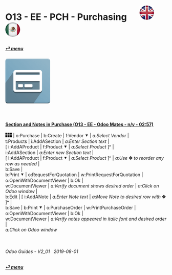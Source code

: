 # O13 - EE - PCH - Purchasing &nbsp;&nbsp;&nbsp;&nbsp; [![en-uk](/doc/img/en-uk_flag_button_small.png)](/en-uk/o13/ee/pch/en-uk-o13-ee-pch-purchasing-guides.md) [ ![es-mx](/doc/img/es-mx_flag_button_small.png)](/es-mx/o13/ee/pch/es-mx-o13-ee-pch-purchasing-guides.md)
#### [_&#x23CE; menu_](/en-uk/o13/ee/en-uk-o13-ee-guides-menu.md)  
### ![pch](/doc/img/purchase.png)

<br>

#### [Section and Notes in Purchase (O13 - EE - Odoo Mates - n/v - 02:57)](https://youtube.com/embed/sSVb0ZtEAUs?autoplay=1&start=0&end=0&rel=0)  
![apps](/doc/img/apps.png) | o:Purchase | b:Create | f:Vendor &#x2BC6; | _a:Select Vendor_ |  
t:Products | i:AddASection | _a:Enter Section text_ |  
\[ i:AddAProduct | f:Product &#x2BC6; | _a:Select Product_ ]&#x207F; |  
i:AddASection | _a:Enter new Section text_ |  
\[ i:AddAProduct | f:Product &#x2BC6; | _a:Select Product_ ]&#x207F; | _a:Use_ **&#x2725;** _to reorder any row as needed_ |  
b:Save |  
b:Print &#x2BC6; | o:RequestForQuotation | w:PrintRequestForQuotation | o:OpenWithDocumentViewer | b:Ok |  
w:DocumentViewer | _a:Verify document shows desired order_ | _a:Click on Odoo window_ |  
b:Edit | \[ i:AddANote | _a:Enter Note text_ | _a:Move Note to desired row with_ **&#x2725;** ]&#x207F; |  
b:Save | b:Print &#x2BC6; | o:PurchaseOrder | w:PrintPurchaseOrder | o:OpenWithDocumentViewer | b:Ok |  
w:DocumentViewer | _a:Verify notes appeared in italic font and desired order_ |  
_a:Click on Odoo window_  

<br>

###### Odoo Guides - V2_01 &nbsp; 2019-08-01  
**[_&#x23CE; menu_](/en-uk/o13/ee/en-uk-o13-ee-guides-menu.md)**  
